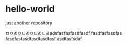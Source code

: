 # hello-world
just another repository

ㅁㅇㄻㅇㄴㄻㅇㄴㄻㄴㄹadsfasfasfasdfasdf
fasdfasfasdfas
fasdfasfasdfasdfasdfasf
asdfasfsdaf
